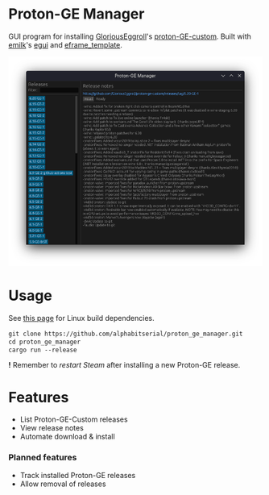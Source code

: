 # Proton-GE Manager
GUI program for installing [GloriousEggroll](https://github.com/GloriousEggroll)'s [proton-GE-custom](https://github.com/GloriousEggroll/proton-ge-custom).
Built with [emilk](https://github.com/emilk)'s [egui](https://github.com/emilk/egui) and [eframe_template](https://github.com/emilk/eframe_template).

![App screenshot](/screenshot.png?raw=true)

# Usage
See [this page](https://github.com/emilk/eframe_template/#getting-started) for Linux build dependencies.

```
git clone https://github.com/alphabitserial/proton_ge_manager.git
cd proton_ge_manager
cargo run --release
```

**!** Remember to *restart Steam* after installing a new Proton-GE release.

# Features
* List Proton-GE-Custom releases
* View release notes
* Automate download & install

### Planned features
* Track installed Proton-GE releases
* Allow removal of releases

